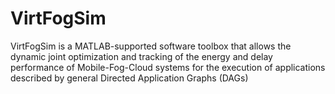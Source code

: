 # VirtFogSim
VirtFogSim is a MATLAB-supported software toolbox that allows the dynamic joint optimization and tracking of the energy and delay performance of Mobile-Fog-Cloud systems for the execution of applications described by general Directed Application Graphs (DAGs)
